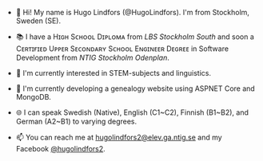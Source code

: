 - 👋 Hi! My name is Hugo Lindfors (@HugoLindfors). I'm from Stockholm, Sweden (SE).

- 📚 I have a Hɪɢʜ Sᴄʜᴏᴏʟ Dɪᴘʟᴏᴍᴀ from *LBS Stockholm South* and soon a Cᴇʀᴛɪғɪᴇᴅ Uᴘᴘᴇʀ Sᴇᴄᴏɴᴅᴀʀʏ Sᴄʜᴏᴏʟ Eɴɢɪɴᴇᴇʀ Dᴇɢʀᴇᴇ in Software Development from *NTIG Stockholm Odenplan*.

- 👀 I'm currently interested in STEM-subjects and linguistics.

- 🌱 I'm currently developing a genealogy website using ASPNET Core and MongoDB.

- 🌐 I can speak Swedish (Native), English (C1\~C2), Finnish (B1\~B2), and German (A2~B1) to varying degrees.

- 📫 You can reach me at hugolindfors2@elev.ga.ntig.se and my Facebook [@hugolindfors2](https://facebook.com/hugolindfors2).
